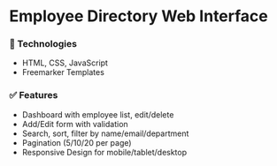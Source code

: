 # Employee Directory Web Interface

### 📌 Technologies
- HTML, CSS, JavaScript
- Freemarker Templates

### ✅ Features
- Dashboard with employee list, edit/delete
- Add/Edit form with validation
- Search, sort, filter by name/email/department
- Pagination (5/10/20 per page)
- Responsive Design for mobile/tablet/desktop
